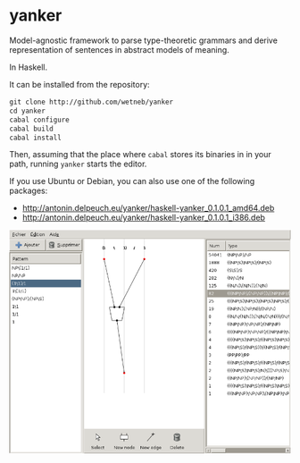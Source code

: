 
yanker
===========

Model-agnostic framework to parse type-theoretic grammars and derive representation of sentences in
abstract models of meaning.

In Haskell.

It can be installed from the repository:
```
git clone http://github.com/wetneb/yanker
cd yanker
cabal configure
cabal build
cabal install
```
Then, assuming that the place where `cabal` stores its binaries in in your path, running `yanker` starts the editor.

If you use Ubuntu or Debian, you can also use one of the following packages:
 * http://antonin.delpeuch.eu/yanker/haskell-yanker_0.1.0.1_amd64.deb
 * http://antonin.delpeuch.eu/yanker/haskell-yanker_0.1.0.1_i386.deb

![Screenshot of yanker](doc/screenshot.png)

